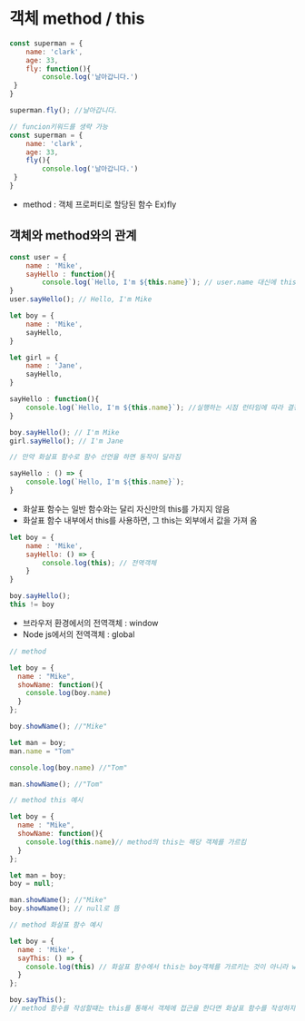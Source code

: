 # 객체 method / this

``` js
const superman = {
	name: 'clark',
	age: 33,
	fly: function(){
		console.log('날아갑니다.')
 }
}

superman.fly(); //날아갑니다.

// funcion키워드를 생략 가능
const superman = {
	name: 'clark',
	age: 33,
	fly(){
		console.log('날아갑니다.')
 }
}


```
- method : 객체 프로퍼티로 할당된 함수 Ex)fly

## 객체와 method와의 관계

``` js
const user = {
	name : 'Mike',
	sayHello : function(){
		console.log(`Hello, I'm ${this.name}`); // user.name 대신에 this라는 키워드를 써야함
}
user.sayHello(); // Hello, I'm Mike
```

``` js
let boy = {
	name : 'Mike',
	sayHello,
}

let girl = {
	name : 'Jane',
	sayHello,
}

sayHello : function(){
	console.log(`Hello, I'm ${this.name}`); //실행하는 시점 런타임에 따라 결정이 된다.
}

boy.sayHello(); // I'm Mike
girl.sayHello(); // I'm Jane

// 만약 화살표 함수로 함수 선언을 하면 동작이 달라짐

sayHello : () => {
	console.log(`Hello, I'm ${this.name}`);
}
```
- 화살표 함수는 일반 함수와는 달리 자신만의 this를 가지지 않음
- 화살표 함수 내부에서 this를 사용하면, 그 this는 외부에서 값을 가져 옴

``` js
let boy = {
	name : 'Mike',
	sayHello: () => {
		console.log(this); // 전역객체
	}
}

boy.sayHello();
this != boy
```
 - 브라우저 환경에서의 전역객체 : window
 - Node js에서의 전역객체 : global

```js
// method

let boy = {
  name : "Mike",
  showName: function(){
    console.log(boy.name)
  }
};

boy.showName(); //"Mike"

let man = boy;
man.name = "Tom"

console.log(boy.name) //"Tom"

man.showName(); //"Tom"
```
```js
// method this 예시

let boy = {
  name : "Mike",
  showName: function(){
    console.log(this.name)// method의 this는 해당 객체를 가르킴
  }
};

let man = boy;
boy = null;

man.showName(); //"Mike"
boy.showName(); // null로 뜸
```

```js
// method 화살표 함수 예시

let boy = {
  name : 'Mike',
  sayThis: () => {
    console.log(this) // 화살표 함수에서 this는 boy객체를 가르키는 것이 아니라 window 전역객체를 가르킴
  }
};

boy.sayThis();
// method 함수를 작성할떄는 this를 통해서 객체에 접근을 한다면 화살표 함수를 작성하지 않는 것이 좋습니다. 
```

	